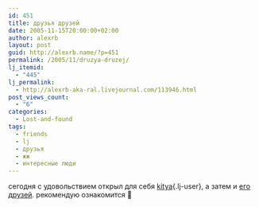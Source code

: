 ```yaml
---
id: 451
title: друзья друзей
date: 2005-11-15T20:00:00+02:00
author: alexrb
layout: post
guid: http://alexrb.name/?p=451
permalink: /2005/11/druzya-druzej/
lj_itemid:
  - "445"
lj_permalink:
  - http://alexrb-aka-ral.livejournal.com/113946.html
post_views_count:
  - "6"
categories:
  - Lost-and-found
tags:
  - friends
  - lj
  - друзья
  - жж
  - интересные люди
---
```

сегодня с удовольствием открыл для себя [kitya](http://kitya.livejournal.com/){.lj-user}, а затем и <a href="http://www.livejournal.com/users/kitya/friends" target="_blank">его друзей</a>. рекомендую ознакомится 🙂